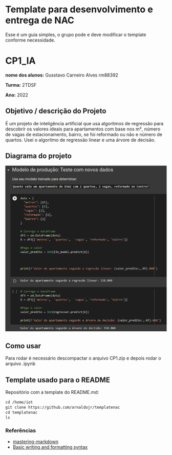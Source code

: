 # Template para desenvolvimento e entrega de NAC

Esse é um guia simples, o grupo pode e deve modificar o template conforme necessidade. 

# CP1_IA

**nome dos alunos:** Gusstavo Carneiro Alves rm88392

**Turma:** 2TDSF

**Ano:** 2022

## Objetivo / descrição do Projeto

É um projeto de inteligência artificial que usa algoritmos de regressão para descobrir os valores ideais para apartamentos com base nos m², número de vagas de estacionamento, bairro, se foi reformado ou não e número de quartos. Usei o algoritmo de regressão linear e uma árvore de decisão.

## Diagrama do projeto



<img src="/imagem_2022-03-18_205727.png" width="550">


## Como usar 

Para rodar é necessário descompactar o arquivo CP1.zip e depois rodar o arquivo .ipynb

## Template usado para o README

Repositório com a template do README.md:

    cd /home/iot
    git clone https://github.com/arnaldojr/templatenac
    cd templatenac
    ls


### Referências 

* [mastering-markdown](https://guides.github.com/features/mastering-markdown/)
* [Basic writing and formatting syntax](https://docs.github.com/en/github/writing-on-github/getting-started-with-writing-and-formatting-on-github/basic-writing-and-formatting-syntax)

